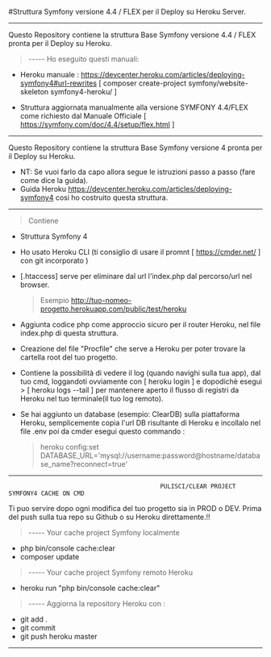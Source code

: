 #Struttura Symfony versione 4.4 / FLEX per il Deploy su Heroku Server.

>
------------------------------------------------------------------------------------------------------------------------
Questo Repository contiene la struttura Base Symfony versione 4.4 / FLEX pronta per il Deploy su Heroku.

> ----- Ho eseguito questi manuali:
* Heroku manuale : https://devcenter.heroku.com/articles/deploying-symfony4#url-rewrites
				[ composer create-project symfony/website-skeleton symfony4-heroku/ ]
				
* Struttura aggiornata manualmente alla versione SYMFONY 4.4/FLEX come richiesto dal Manuale Officiale
				[ https://symfony.com/doc/4.4/setup/flex.html ]

>
------------------------------------------------------------------------------------------------------------------------
Questo Repository contiene la struttura Base Symfony versione 4 pronta per il Deploy su Heroku.

 + NT: Se vuoi farlo da capo allora segue le istruzioni passo a passo (fare come dice la guida).
 + Guida Heroku https://devcenter.heroku.com/articles/deploying-symfony4 cosi ho costruito questa struttura.
 
------------------------------------------------------------------------------------------------------------------------
>

> Contiene 
 -  Struttura Symfony 4
 -  Ho usato Heroku CLI (ti consiglio di usare il promnt [ https://cmder.net/ ] con git incorporato )
 -  [.htaccess] serve per eliminare dal url l'index.php dal percorso/url nel browser. 
 
    > Esempio http://tuo-nomeo-progetto.herokuapp.com/public/test/heroku
    
 -  Aggiunta codice php come approccio sicuro per il router Heroku, nel file index.php di questa struttura.
 
 -  Creazione del file "Procfile" che serve a Heroku per poter trovare la cartella root del tuo progetto.
 
 -  Contiene la possibilità di vedere il log (quando navighi sulla tua app), dal tuo cmd, loggandoti ovviamente
    con [ heroku login ] e dopodichè esegui > [ heroku logs --tail ] per mantenere aperto il flusso di registri
    da Heroku nel tuo terminale(il tuo log remoto).
    
 + Se hai aggiunto un database (esempio: ClearDB) sulla piattaforma Heroku, semplicemente copia l'url DB risultante
     di Heroku e incollalo nel file .env poi da cmder esegui questo commando :
     
     > heroku config:set DATABASE_URL='mysql://username:password@hostname/database_name?reconnect=true'
     
 >    
------------------------------------------------------------------------------------------------------------------------
                                              PULISCI/CLEAR PROJECT SYMFONY4 CACHE ON CMD 
  Ti puo servire dopo ogni modifica del tuo progetto sia in PROD o DEV. Prima del push sulla tua repo su Github o su 
  Heroku direttamente.!!
  
  > ----- Your cache project Symfony localmente
  * php bin/console cache:clear 
  * composer update
  
  > ----- Your cache project Symfony remoto Heroku
  * heroku run "php bin/console cache:clear" 
  
  > ----- Aggiorna la repository Heroku con :
  * git add . 
  * git commit 
  * git push heroku master
  
------------------------------------------------------------------------------------------------------------------------
 >
